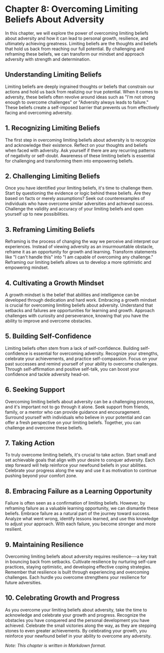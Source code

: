 Chapter 8: Overcoming Limiting Beliefs About Adversity
======================================================

In this chapter, we will explore the power of overcoming limiting beliefs about adversity and how it can lead to personal growth, resilience, and ultimately achieving greatness. Limiting beliefs are the thoughts and beliefs that hold us back from reaching our full potential. By challenging and reframing these beliefs, we can transform our mindset and approach adversity with strength and determination.

**Understanding Limiting Beliefs**
----------------------------------

Limiting beliefs are deeply ingrained thoughts or beliefs that constrain our actions and hold us back from realizing our true potential. When it comes to adversity, these beliefs often revolve around ideas such as "I'm not strong enough to overcome challenges" or "Adversity always leads to failure." These beliefs create a self-imposed barrier that prevents us from effectively facing and overcoming adversity.

**1. Recognizing Limiting Beliefs**
-----------------------------------

The first step in overcoming limiting beliefs about adversity is to recognize and acknowledge their existence. Reflect on your thoughts and beliefs when faced with adversity. Ask yourself if there are any recurring patterns of negativity or self-doubt. Awareness of these limiting beliefs is essential for challenging and transforming them into empowering beliefs.

**2. Challenging Limiting Beliefs**
-----------------------------------

Once you have identified your limiting beliefs, it's time to challenge them. Start by questioning the evidence or logic behind these beliefs. Are they based on facts or merely assumptions? Seek out counterexamples of individuals who have overcome similar adversities and achieved success. Challenge the validity and accuracy of your limiting beliefs and open yourself up to new possibilities.

**3. Reframing Limiting Beliefs**
---------------------------------

Reframing is the process of changing the way we perceive and interpret our experiences. Instead of viewing adversity as an insurmountable obstacle, reframe it as an opportunity for growth and learning. Transform statements like "I can't handle this" into "I am capable of overcoming any challenge." Reframing our limiting beliefs allows us to develop a more optimistic and empowering mindset.

**4. Cultivating a Growth Mindset**
-----------------------------------

A growth mindset is the belief that abilities and intelligence can be developed through dedication and hard work. Embracing a growth mindset is crucial for overcoming limiting beliefs about adversity. Understand that setbacks and failures are opportunities for learning and growth. Approach challenges with curiosity and perseverance, knowing that you have the ability to improve and overcome obstacles.

**5. Building Self-Confidence**
-------------------------------

Limiting beliefs often stem from a lack of self-confidence. Building self-confidence is essential for overcoming adversity. Recognize your strengths, celebrate your achievements, and practice self-compassion. Focus on your past successes and remind yourself of your ability to overcome challenges. Through self-affirmation and positive self-talk, you can boost your confidence and tackle adversity head-on.

**6. Seeking Support**
----------------------

Overcoming limiting beliefs about adversity can be a challenging process, and it's important not to go through it alone. Seek support from friends, family, or a mentor who can provide guidance and encouragement. Surround yourself with individuals who believe in your potential and can offer a fresh perspective on your limiting beliefs. Together, you can challenge and overcome these beliefs.

**7. Taking Action**
--------------------

To truly overcome limiting beliefs, it's crucial to take action. Start small and set achievable goals that align with your desire to conquer adversity. Each step forward will help reinforce your newfound beliefs in your abilities. Celebrate your progress along the way and use it as motivation to continue pushing beyond your comfort zone.

**8. Embracing Failure as a Learning Opportunity**
--------------------------------------------------

Failure is often seen as a confirmation of limiting beliefs. However, by reframing failure as a valuable learning opportunity, we can dismantle these beliefs. Embrace failure as a natural part of the journey toward success. Analyze what went wrong, identify lessons learned, and use this knowledge to adjust your approach. With each failure, you become stronger and more resilient.

**9. Maintaining Resilience**
-----------------------------

Overcoming limiting beliefs about adversity requires resilience---a key trait in bouncing back from setbacks. Cultivate resilience by nurturing self-care practices, staying optimistic, and developing effective coping strategies. Remember that resilience is built through experiencing and overcoming challenges. Each hurdle you overcome strengthens your resilience for future adversities.

**10. Celebrating Growth and Progress**
---------------------------------------

As you overcome your limiting beliefs about adversity, take the time to acknowledge and celebrate your growth and progress. Recognize the obstacles you have conquered and the personal development you have achieved. Celebrate the small victories along the way, as they are stepping stones to even greater achievements. By celebrating your growth, you reinforce your newfound belief in your ability to overcome any adversity.

*Note: This chapter is written in Markdown format.*
